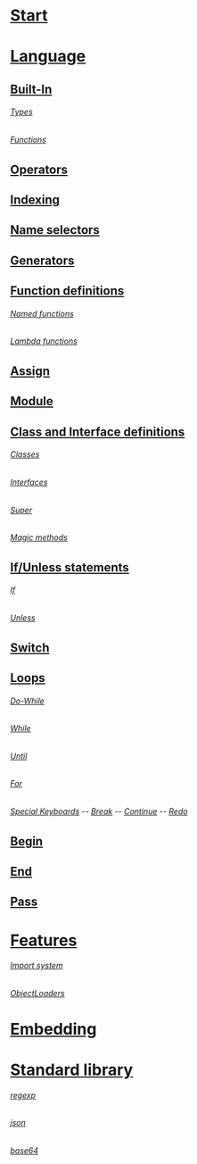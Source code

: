 # [Start](/plasma/documentation/docs.html)

# [Language](/plasma/documentation/language.html)

## [Built-In](/plasma/documentation/built-in.html)

###### [Types](/plasma/documentation/built-in-types.html)

###### [Functions](/plasma/documentation/built-in-functions.html)

## [Operators](/plasma/documentation/operators.html)

## [Indexing](/plasma/documentation/indexing.html)

## [Name selectors](/plasma/documentation/name-selectors.html)

## [Generators](/plasma/documentation/generators.html)

## [Function definitions](/plasma/documentation/function-definitions.html)

###### [Named functions](/plasma/documentation/function-definitions-named-functions.html)

###### [Lambda functions](/plasma/documentation/function-definitions-lambda-functions.html)

## [Assign](/plasma/documentation/assign.html)

## [Module](/plasma/documentation/module.html)

## [Class and Interface definitions](/plasma/documentation/class-interface.html)

###### [Classes](/plasma/documentation/class-interface-classes.html)

###### [Interfaces](/plasma/documentation/class-interface-interfaces.html)

###### [Super](/plasma/documentation/class-interface-super.html)

###### [Magic methods](/plasma/documentation/class-interface-magic-methods.html)

## [If/Unless statements](/plasma/documentation/if-unless.html)

###### [If](/plasma/documentation/if-unless-if.html)

###### [Unless](/plasma/documentation/if-unless-unless.html)

## [Switch](/plasma/documentation/switch.html)

## [Loops](/plasma/documentation/loops.html)

###### [Do-While](/plasma/documentation/loops-do-while.html)

###### [While](/plasma/documentation/loops-while.html)

###### [Until](/plasma/documentation/loops-until.html)

###### [For](/plasma/documentation/loops-for.html)

###### [Special Keyboards](/plasma/documentation/loops-special-keyboards.html) -- [Break](/plasma/documentation/loops-special-keyboards-break.html) -- [Continue](/plasma/documentation/loops-special-keyboards-continue.html) -- [Redo](/plasma/documentation/loops-special-keyboards-redo.html)

## [Begin](/plasma/documentation/begin.html)

## [End](/plasma/documentation/end.html)

## [Pass](/plasma/documentation/pass.html)

# [Features](/plasma/documentation/features.html)

###### [Import system](/plasma/documentation/features-import-system.html)

###### [ObjectLoaders](/plasma/documentation/features-object-loader.html)

# [Embedding](/plasma/documentation/embedding.html)

# [Standard library](/plasma/documentation/stdlib.html)

###### [regexp](/plasma/documentation/stdlib-regexp.html)

###### [json](/plasma/documentation/stdlib-json.html)

###### [base64](/plasma/documentation/stdlib-base64.html)